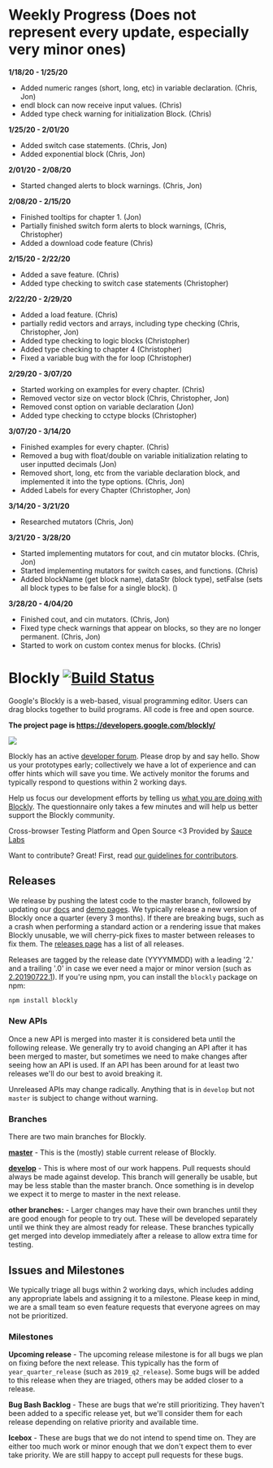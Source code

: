 
# Weekly Progress (Does not represent every update, especially very minor ones)

**1/18/20 - 1/25/20**
- Added numeric ranges (short, long, etc) in variable declaration. (Chris, Jon)
- endl block can now receive input values. (Chris)
- Added type check warning for initialization Block. (Chris)

**1/25/20 - 2/01/20**
- Added switch case statements. (Chris, Jon)
- Added exponential block (Chris, Jon)

**2/01/20 - 2/08/20**
- Started changed alerts to block warnings. (Chris, Jon)

**2/08/20 - 2/15/20**
- Finished tooltips for chapter 1. (Jon)
- Partially finished switch form alerts to block warnings, (Chris, Christopher)
- Added a download code feature (Chris)

**2/15/20 - 2/22/20**
- Added a save feature. (Chris)
- Added type checking to switch case statements (Christopher)

**2/22/20 - 2/29/20**
- Added a load feature. (Chris)
- partially redid vectors and arrays, including type checking (Chris, Christopher, Jon)
- Added type checking to logic blocks (Christopher)
- Added type checking to chapter 4 (Christopher)
- Fixed a variable bug with the for loop (Christopher)

**2/29/20 - 3/07/20**
- Started working on examples for every chapter. (Chris)
- Removed vector size on vector block (Chris, Christopher, Jon)
- Removed const option on variable declaration (Jon)
- Added type checking to cctype blocks (Christopher)

**3/07/20 - 3/14/20**
- Finished examples for every chapter. (Chris)
- Removed a bug with float/double on variable initialization relating to user inputted decimals (Jon)
- Removed short, long, etc from the variable declaration block, and implemented it into the type options. (Chris, Jon)
- Added Labels for every Chapter (Christopher, Jon)

**3/14/20 - 3/21/20**
- Researched mutators (Chris, Jon)

**3/21/20 - 3/28/20**
- Started implementing mutators for cout, and cin mutator blocks. (Chris, Jon)
- Started implementing mutators for switch cases, and functions. (Chris)
- Added blockName (get block name), dataStr (block type), setFalse (sets all block types to be false for a single block). ()

**3/28/20 - 4/04/20**
- Finished cout, and cin mutators. (Chris, Jon)
- Fixed type check warnings that appear on blocks, so they are no longer permanent. (Chris, Jon)
- Started to work on custom contex menus for blocks. (Chris)







# Blockly [![Build Status]( https://travis-ci.org/google/blockly.svg?branch=master)](https://travis-ci.org/google/blockly)


Google's Blockly is a web-based, visual programming editor.  Users can drag
blocks together to build programs.  All code is free and open source.

**The project page is https://developers.google.com/blockly/**

![](https://developers.google.com/blockly/images/sample.png)

Blockly has an active [developer forum](https://groups.google.com/forum/#!forum/blockly).  Please drop by and say hello. Show us your prototypes early; collectively we have a lot of experience and can offer hints which will save you time. We actively monitor the forums and typically respond to questions within 2 working days.

Help us focus our development efforts by telling us [what you are doing with
Blockly](https://developers.google.com/blockly/registration).  The questionnaire only takes
a few minutes and will help us better support the Blockly community.

Cross-browser Testing Platform and Open Source <3 Provided by [Sauce Labs](https://saucelabs.com)

Want to contribute? Great! First, read [our guidelines for contributors](https://developers.google.com/blockly/guides/modify/contributing).

## Releases

We release by pushing the latest code to the master branch, followed by updating our [docs](https://developers.google.com/blockly) and [demo pages](https://blockly-demo.appspot.com). We typically release a new version of Blockly once a quarter (every 3 months). If there are breaking bugs, such as a crash when performing a standard action or a rendering issue that makes Blockly unusable, we will cherry-pick fixes to master between releases to fix them. The [releases page](https://github.com/google/blockly/releases) has a list of all releases.

Releases are tagged by the release date (YYYYMMDD) with a leading '2.' and a trailing '.0' in case we ever need a major or minor version (such as [2.20190722.1](https://github.com/google/blockly/tree/2.20190722.1)). If you're using npm, you can install the ``blockly`` package on npm: 
```bash
npm install blockly
```

### New APIs

Once a new API is merged into master it is considered beta until the following release. We generally try to avoid changing an API after it has been merged to master, but sometimes we need to make changes after seeing how an API is used. If an API has been around for at least two releases we'll do our best to avoid breaking it.

Unreleased APIs may change radically. Anything that is in `develop` but not `master` is subject to change without warning.

### Branches

There are two main branches for Blockly.

**[master](https://github.com/google/blockly)** - This is the (mostly) stable current release of Blockly.

**[develop](https://github.com/google/blockly/tree/develop)** - This is where most of our work happens. Pull requests should always be made against develop. This branch will generally be usable, but may be less stable than the master branch. Once something is in develop we expect it to merge to master in the next release.

**other branches:** - Larger changes may have their own branches until they are good enough for people to try out. These will be developed separately until we think they are almost ready for release. These branches typically get merged into develop immediately after a release to allow extra time for testing.

## Issues and Milestones

We typically triage all bugs within 2 working days, which includes adding any appropriate labels and assigning it to a milestone. Please keep in mind, we are a small team so even feature requests that everyone agrees on may not be prioritized.

### Milestones

**Upcoming release** - The upcoming release milestone is for all bugs we plan on fixing before the next release. This typically has the form of `year_quarter_release` (such as `2019_q2_release`). Some bugs will be added to this release when they are triaged, others may be added closer to a release.

**Bug Bash Backlog** - These are bugs that we're still prioritizing. They haven't been added to a specific release yet, but we'll consider them for each release depending on relative priority and available time.

**Icebox** - These are bugs that we do not intend to spend time on. They are either too much work or minor enough that we don't expect them to ever take priority. We are still happy to accept pull requests for these bugs.

